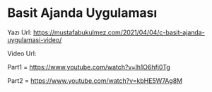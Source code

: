 # Basit Ajanda Uygulaması

Yazı Url: https://mustafabukulmez.com/2021/04/04/c-basit-ajanda-uygulamasi-video/

Video Url:

Part1 = https://www.youtube.com/watch?v=lh1O6hfj0Tg

Part2 = https://www.youtube.com/watch?v=kbHE5W7Ag8M
